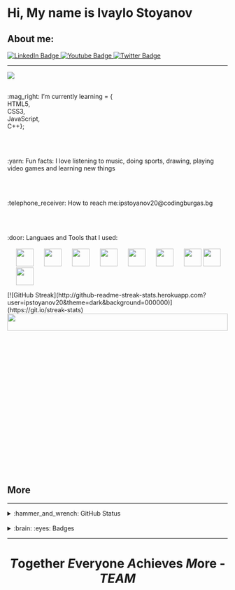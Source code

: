 

<h1 align = "left">Hi, My name is Ivaylo Stoyanov</h1>
<h2 align = "left">About me:</h2>

<div id="badges">
  <a href="your-linkedin-URL">
    <img src="https://img.shields.io/badge/LinkedIn-blue?style=for-the-badge&logo=linkedin&logoColor=white" alt="LinkedIn Badge"/>
  </a>
  <a href="your-youtube-URL">
    <img src="https://img.shields.io/badge/YouTube-red?style=for-the-badge&logo=youtube&logoColor=white" alt="Youtube Badge"/>
  </a>
  <a href="your-twitter-URL">
    <img src="https://img.shields.io/badge/Twitter-blue?style=for-the-badge&logo=twitter&logoColor=white" alt="Twitter Badge"/>
  </a>
</div>

<img src="https://komarev.com/ghpvc/?username=ipstoyanov20&style=flat-square&color=blue" alt=""/>

<hr height = "6px">
<a href="![image](https://user-images.githubusercontent.com/85339464/139309838-029b71c7-f9c0-4b39-8ca3-f01d0c3e3e14.png)"><img src="https://hits.seeyoufarm.com/api/count/incr/badge.svg?url=https%3A%2F%2Fgithub.com%2Fipstoyanov20&count_bg=%23FF0000&title_bg=%234C3232&icon=&icon_color=%23E7E7E7&title=Visitiors&edge_flat=false"/></a>
<br><br>
<p align = "left" style = "display: flex;align-items: center;"> :mag_right: I’m currently learning = { <br>
  HTML5,<br>
  CSS3, <br>
  JavaScript,<br>
  C++}; </p>
<br><br>
<p  align = "left" style = "display: flex;align-items: center;"> :yarn: Fun facts: I love listening to music, doing sports, drawing, playing video games and learning new things</p>
<br><br>
<p align = "left" style = "display: flex;align-items: center;"> :telephone_receiver: How to reach me: <a style = "text-decoration: none;" href = "mailto:ipstoyanov20@codingburgas.bg">ipstoyanov20@codingburgas.bg</a></p>
<br><br>
<p align = "left"> :door: Languaes and Tools that I used:
<br><br>
<img src = "https://static.techspot.com/images2/downloads/topdownload/2022/05/2022-05-13-ts3_thumbs-b19.png" width = "40px" height = "40px" style = "margin-left:20px;">
<img src = "https://code.visualstudio.com/assets/branding/app-icon.png" width = "40px" height = "40px" style = "margin-left:20px;">
<img src = "https://cdn-icons-png.flaticon.com/128/888/888847.png" width = "40px" height = "40px" style = "margin-left:20px;">
<img src = "https://cdn-icons-png.flaticon.com/128/888/888859.png" width = "40px" height = "40px" style = "margin-left:20px;">
<img src = "https://cdn-icons-png.flaticon.com/128/4785/4785958.png" width = "40px" height = "40px"  style = "margin-left:20px;">
<img src = "https://cdn-icons-png.flaticon.com/128/179/179323.png" width = "40px" height = "40px" style = "margin-left:20px;">
<img src = "https://cdn-icons-png.flaticon.com/128/2807/2807540.png" width = "40px" height = "40px" style = "margin-left:20px;">
<img src = "https://cdn.worldvectorlogo.com/logos/react-1.svg" width = "40" height = "40px">
<img src = "https://sass-lang.com/assets/img/styleguide/seal-color-aef0354c.png" width = "40" height = "40px" style = "margin-left:20px;">
</p>
[![GitHub Streak](http://github-readme-streak-stats.herokuapp.com?user=ipstoyanov20&theme=dark&background=000000)](https://git.io/streak-stats)
<img align = "right" width = "100%" height="10%" src = "https://cdn.dribbble.com/users/1355613/screenshots/10374655/media/5691629ca1e7389c34a9c0dae158b976.gif">
<br><br>
<h2 align = "left">More</h2>
<hr height = "6px">

<details align = "left">
<summary> :hammer_and_wrench:  GitHub Status</summary>
<img src = "https://github-readme-stats.vercel.app/api?username=ipstoyanov20&&show_icons=true&title_color=ffffff&icon_color=bb2acf&text_color=daf7dc&bg_color=151515" width = "10px" height = "10px">
</details>

<br>

<details align = "left">
<summary>:brain: :eyes: Badges</summary>
<img src = "https://images.credly.com/size/680x680/images/d0790dc7-5127-4262-a492-1b60030b0114/MOS_Excel.png" width = "100px" height = "100px">
<img src = "https://images.credly.com/size/680x680/images/fd092703-61db-4e9f-9c7c-2211d44ca87d/MOS_Word.png" width = "100px" height = "100px">
<img src = "https://images.credly.com/size/680x680/images/ef99b79e-fd54-4eb5-b2a4-bf17e92a4837/ITS-Badges_JavaScript_1200px.png" width = "100px" height = "100px">
<img src = "https://images.credly.com/size/680x680/images/241488f4-9110-41aa-804e-51a8f8ba430d/MTA-Introduction_to_Programming_Using_HTML_and_CSS-600x600.png" width = "100px" height = "100px">
</details>

<hr>
<h1 align= "center"><i>T</i>ogether <i>E</i>veryone <i>A</i>chieves <i>M</i>ore - <i>TEAM</i></h1>

